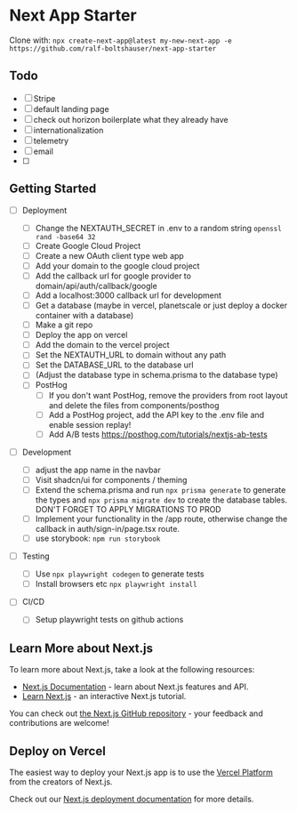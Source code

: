 # Next App Starter

Clone with: `npx create-next-app@latest my-new-next-app -e https://github.com/ralf-boltshauser/next-app-starter`

## Todo

- [ ] Stripe
- [ ] default landing page
- [ ] check out horizon boilerplate what they already have
- [ ] internationalization
- [ ] telemetry
- [ ] email
- [ ]

## Getting Started

- [ ] Deployment

  - [ ] Change the NEXTAUTH_SECRET in .env to a random string `openssl rand -base64 32`
  - [ ] Create Google Cloud Project
  - [ ] Create a new OAuth client type web app
  - [ ] Add your domain to the google cloud project
  - [ ] Add the callback url for google provider to domain/api/auth/callback/google
  - [ ] Add a localhost:3000 callback url for development
  - [ ] Get a database (maybe in vercel, planetscale or just deploy a docker container with a database)
  - [ ] Make a git repo
  - [ ] Deploy the app on vercel
  - [ ] Add the domain to the vercel project
  - [ ] Set the NEXTAUTH_URL to domain without any path
  - [ ] Set the DATABASE_URL to the database url
  - [ ] (Adjust the database type in schema.prisma to the database type)
  - [ ] PostHog
    - [ ] If you don't want PostHog, remove the providers from root layout and delete the files from components/posthog
    - [ ] Add a PostHog project, add the API key to the .env file and enable session replay!
    - [ ] Add A/B tests https://posthog.com/tutorials/nextjs-ab-tests

- [ ] Development

  - [ ] adjust the app name in the navbar
  - [ ] Visit shadcn/ui for components / theming
  - [ ] Extend the schema.prisma and run `npx prisma generate` to generate the types and `npx prisma migrate dev` to create the database tables. DON'T FORGET TO APPLY MIGRATIONS TO PROD
  - [ ] Implement your functionality in the /app route, otherwise change the callback in auth/sign-in/page.tsx route.
  - [ ] use storybook: `npm run storybook`

- [ ] Testing

  - [ ] Use `npx playwright codegen` to generate tests
  - [ ] Install browsers etc `npx playwright install`

- [ ] CI/CD
  - [ ] Setup playwright tests on github actions

## Learn More about Next.js

To learn more about Next.js, take a look at the following resources:

- [Next.js Documentation](https://nextjs.org/docs) - learn about Next.js features and API.
- [Learn Next.js](https://nextjs.org/learn) - an interactive Next.js tutorial.

You can check out [the Next.js GitHub repository](https://github.com/vercel/next.js/) - your feedback and contributions are welcome!

## Deploy on Vercel

The easiest way to deploy your Next.js app is to use the [Vercel Platform](https://vercel.com/new?utm_medium=default-template&filter=next.js&utm_source=create-next-app&utm_campaign=create-next-app-readme) from the creators of Next.js.

Check out our [Next.js deployment documentation](https://nextjs.org/docs/deployment) for more details.
